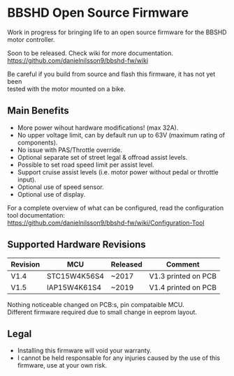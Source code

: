 # BBSHD Open Source Firmware

Work in progress for bringing life to an open source firmware for the BBSHD motor controller.

Soon to be released. Check wiki for more documentation.  
https://github.com/danielnilsson9/bbshd-fw/wiki

Be careful if you build from source and flash this firmware, it has not yet been  
tested with the motor mounted on a bike.


## Main Benefits
* More power wihout hardware modifications! (max 32A).
* No upper voltage limit, can by default run up to 63V (maximum rating of components).
* No issue with PAS/Throttle override.
* Optional separate set of street legal & offroad assist levels.
* Possible to set road speed limit per assist level.
* Support cruise assist levels (i.e. motor power without pedal or throttle input).
* Optional use of speed sensor.
* Optional use of display.

For a complete overview of what can be configured, read the configuration tool documentation:  
https://github.com/danielnilsson9/bbshd-fw/wiki/Configuration-Tool


## Supported Hardware Revisions

Revision | MCU          | Released    | Comment
-------- | ------------ | ----------- | --------------------
V1.4     | STC15W4K56S4 | ~2017       | V1.3 printed on PCB
V1.5     | IAP15W4K61S4 | ~2019       | V1.4 printed on PCB

Nothing noticeable changed on PCB:s, pin compataible MCU.  
Different firmware required due to small change in eeprom layout.


## Legal
* Installing this firmware will void your warranty.
* I cannot be held responsable for any injuries caused by the use of this firmware, use at your own risk.
